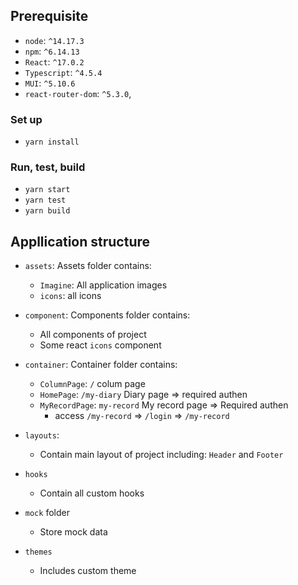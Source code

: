 ## Prerequisite
- `node`: `^14.17.3`
- `npm`: `^6.14.13`
- `React`: `^17.0.2`
- `Typescript`: `^4.5.4`
- `MUI`: `^5.10.6`
- `react-router-dom`: `^5.3.0`,

### Set up
- `yarn install`

### Run, test, build
- `yarn start`
- `yarn test`
- `yarn build`

## Appllication structure
- `assets`: Assets folder contains:
  - `Imagine`: All application images
  - `icons`: all icons

- `component`: Components folder contains:
  - All components of project
  - Some react `icons` component

- `container`: Container folder contains:
  - `ColumnPage`: `/` colum page
  - `HomePage`: `/my-diary` Diary page => required authen 
  - `MyRecordPage`: `my-record` My record page => Required authen 
    - access `/my-record` => `/login` => `/my-record`

- `layouts`:
  - Contain main layout of project including: `Header` and `Footer`

- `hooks`
  - Contain all custom hooks

- `mock` folder
  - Store mock data

- `themes`
  - Includes custom theme

